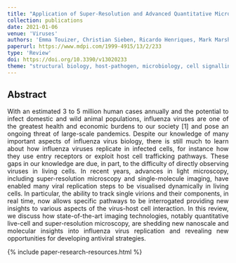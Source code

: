 ```yaml
---
title: "Application of Super-Resolution and Advanced Quantitative Microscopy to the Spatio-Temporal Analysis of Influenza Virus Replication"
collection: publications
date: 2021-01-06
venue: 'Viruses'
authors: 'Emma Touizer, Christian Sieben, Ricardo Henriques, Mark Marsh, Romain F. Laine'
paperurl: https://www.mdpi.com/1999-4915/13/2/233
type: 'Review'
doi: https://doi.org/10.3390/v13020233
theme: "structural biology, host-pathogen, microbiology, cell signalling"
---
```


<h2> Abstract </h2>
<p align= "justify">
With an estimated 3 to 5 million human cases annually and the potential to infect domestic and wild animal populations, influenza viruses are one of the greatest health and economic burdens to our society [1] and pose an ongoing threat of large-scale pandemics. Despite our knowledge of many important aspects of influenza virus biology, there is still much to learn about how influenza viruses replicate in infected cells, for instance how they use entry receptors or exploit host cell trafficking pathways. These gaps in our knowledge are due, in part, to the difficulty of directly observing viruses in living cells. In recent years, advances in light microscopy, including super-resolution microscopy and single-molecule imaging, have enabled many viral replication steps to be visualised dynamically in living cells. In particular, the ability to track single virions and their components, in real time, now allows specific pathways to be interrogated providing new insights to various aspects of the virus-host cell interaction. In this review, we discuss how state-of-the-art imaging technologies, notably quantitative live-cell and super-resolution microscopy, are shedding new nanoscale and molecular insights into influenza virus replication and revealing new opportunities for developing antiviral strategies.

{% include paper-research-resources.html %}
